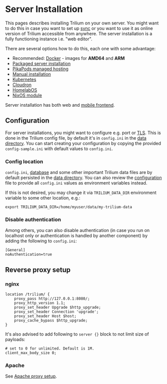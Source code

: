 # Server Installation
This pages describes installing Trilium on your own server. You might want to do this in case you want to set up [sync](synchronization.md) or you want to use it as online version of Trilium accessible from anywhere. The server installation is a fully functioning instance i.e. "web editor".

There are several options how to do this, each one with some advantage:

*   Recommended: [Docker](docker-server-installation.md) - images for **AMD64** and **ARM**
*   [Packaged server installation](packaged-server-installation.md)
*   [PikaPods managed hosting](https://www.pikapods.com/pods?run=trilium-next)
*   [Manual installation](manual-server-installation.md)
*   [Kubernetes](kubernetes-server-installation.md)
*   [Cloudron](https://www.cloudron.io/store/com.github.trilium.cloudronapp.html)
*   [HomelabOS](https://homelabos.com/docs/software/trilium/)
*   [NixOS module](nixos-server-installation.md)

Server installation has both web and [mobile frontend](mobile-frontend.md).

Configuration
-------------

For server installations, you might want to configure e.g. port or [TLS](tls-configuration.md). This is done in the Trilium config file, by default it's in `config.ini` in the [data directory](data-directory.md). You can start creating your configuration by copying the provided `config-sample.ini` with default values to `config.ini`.

### Config location

`config.ini`, [database](database.md) and some other important Trilium data files are by default persisted in the [data directory](data-directory.md). You can also review the [configuration](configuration.md) file to provide all `config.ini` values as environment variables instead. 

If this is not desired, you may change it via `TRILIUM_DATA_DIR` environment variable to some other location, e.g.:

```text-plain
export TRILIUM_DATA_DIR=/home/myuser/data/my-trilium-data
```

### Disable authentication

Among others, you can also disable authentication (in case you run on localhost only or authentication is handled by another component) by adding the following to `config.ini`:

```text-plain
[General]
noAuthentication=true
```

Reverse proxy setup
-------------------

### nginx

```text-plain
location /trilium/ {
    proxy_pass http://127.0.0.1:8080/;
    proxy_http_version 1.1;
    proxy_set_header Upgrade $http_upgrade;
    proxy_set_header Connection 'upgrade';
    proxy_set_header Host $host;
    proxy_cache_bypass $http_upgrade;
}
```

It's also advised to add following to `server {}` block to not limit size of payloads:

```text-plain
# set to 0 for unlimited. Default is 1M.
client_max_body_size 0;
```

### Apache

See [Apache proxy setup](apache-proxy-setup.md).
